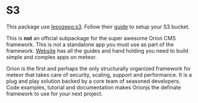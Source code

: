 # S3
This package use [lepozepo:s3](https://atmospherejs.com/lepozepo/s3). Follow their [guide](https://github.com/Lepozepo/S3/#create-your-amazon-s3) to setup your S3 bucket.

This is **not** an official subpackage for the super awesome Orion CMS framework. This is not a standalone app you must use as part of the framework. 
[Website](http://Orionjs.org) has all the guides and hand holding you need to build simple and complex apps on meteor. 

Orion is the first and perhaps the only structurally organized framework for meteor that takes care of security, scaling, support and performance. It is a plug and play solution backed by a core team of seasoned developers. Code examples, tutorial and documentation makes Orionjs the definate framework to use for your next project.

